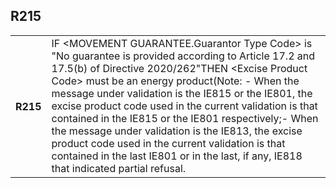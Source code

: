 ## R215
<table>
 <tr>
  <th>
   R215
  </th>
  <td>
   IF &lt;MOVEMENT GUARANTEE.Guarantor Type Code&gt; is "No guarantee is provided according to Article 17.2 and 17.5(b) of Directive 2020/262"THEN &lt;Excise Product Code&gt; must be an energy product(Note: -  When the message under validation is the IE815 or the IE801, the excise product code used in the current validation is that contained in the IE815 or the IE801 respectively;-  When the message under validation is the IE813, the excise product code used in the current validation is that contained in the last IE801 or in the last, if any, IE818 that indicated partial refusal.
  </td>
 </tr>
</table>
